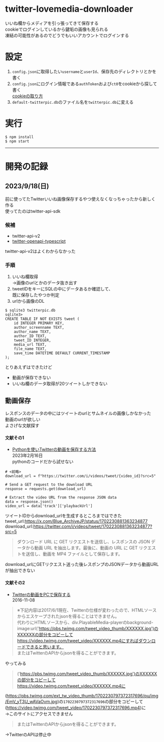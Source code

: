 # twitter-lovemedia-downloader
いいね欄からメディアを引っ張ってきて保存する  
cookieでログインしているから鍵垢の画像も見られる  
凍結の可能性があるのでどうでもいいアカウントでログインする

# 設定
1. `config.json`に取得したい`username`と`userId`、保存先のディレクトリとかを書く
2. `config.json`にログイン情報である`authToken`および`ct0`をcookieから探して書く  
[cookieの取り方](https://belltree.life/tweet-camouflage-by-cookie/)
1. `default-twitterpic.db`のファイル名を`twitterpic.db`に変える

# 実行
```
$ npm install
$ npm start
```
___

# 開発の記録
## 2023/9/18(日)
前に使ってたTwitterいいね画像保存するやつ使えなくなっちゃったから新しく作る  
使ってたのはtwitter-api-sdk  
### 候補
* twitter-api-v2
* [twitter-openapi-typescript](https://github.com/fa0311/twitter-openapi-typescript)

twitter-api-v2はよくわからなかった
### 手順  
1. いいね欄取得  
→画像のurlとかのデータ抜き出す
2. tweetIDをキーにSQLの中にデータあるか確認して、  
   既に保存したやつか判定
3. urlから画像のDL
```SQLite3
$ sqlite3 twitterpic.db
sqlite3>
CREATE TABLE IF NOT EXISTS tweet (
    id INTEGER PRIMARY KEY,
    author_screenname TEXT,
    author_name TEXT,
    author_ID TEXT,
    tweet_ID INTEGER,
    media_url TEXT,
    file_name TEXT,
    save_time DATETIME DEFAULT CURRENT_TIMESTAMP
);
```
とりあえずはできたけど
* 動画が保存できない
* いいね欄のデータ取得が20ツイートしかできない
## 動画保存
レスポンスのデータの中にはツイートのurlとサムネイルの画像しかなかった  
動画のurlが欲しい  
よさげな文献探す
#### 文献その1
* [Pythonを使いTwitterの動画を保存する方法](https://note.com/rukusepo/n/nb6afd1e0e71c)  
2023年2月16日  
pythonのコードだから試せない
```
# <前略>
download_url = f"https://twitter.com/i/videos/tweet/{video_id}?src=5"

# Send a GET request to the download URL
response = requests.get(download_url)

# Extract the video URL from the response JSON data
data = response.json()
video_url = data['track']['playbackUrl']
```
ツイートIDからdownload_urlを生成するところまではできた
tweet_url:https://x.com/Blue_ArchiveJP/status/1702230881363234877  
download_url:https://twitter.com/i/videos/tweet/1702230881363234877?src=5
> ダウンロード URL に GET リクエストを送信し、レスポンスの JSON データから動画 URL を抽出します。最後に、動画の URL に GET リクエストを送信し、動画を MP4 ファイルとして保存します。

download_urlにGETリクエスト送った後レスポンプのJSONデータから動画URLが抽出できない
#### 文献その2
* [Twitterの動画をPCで保存する](https://leafcage.hateblo.jp/entry/20161108/1478537510)  
2016-11-08

>※下記内容は2017/6/1現在、Twitterの仕様が変わったので、HTMLソースからエスケープされたjsonを得ることはできません。  
>代わりにHTMLソースから、div.PlayableMedia-playerのbackground-image:url('https://pbs.twimg.com/tweet_video_thumb/XXXXXX.jpg')のXXXXXXの部分をコピーしてhttps://video.twimg.com/tweet_video/XXXXXX.mp4にすればダウンロードできると思います。  
>またはTwitterのAPIからjsonを得ることができます。

やってみる
> ('https://pbs.twimg.com/tweet_video_thumb/XXXXXX.jpg')のXXXXXXの部分をコピーしてhttps://video.twimg.com/tweet_video/XXXXXX.mp4に  

(https://pbs.twimg.com/ext_tw_video_thumb/1702230797372317696/pu/img/EmV_yT3U_wAVaOvm.jpg)の`1702230797372317696`の部分をコピーして
(https://video.twimg.com/tweet_video/1702230797372317696.mp4)に  
→このサイトにアクセスできません

>またはTwitterのAPIからjsonを得ることができます。

→TwitterのAPIは停止中